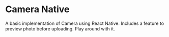 # Camera Native

A basic implementation of Camera using React Native. Includes a feature to preview photo before uploading. Play around with it.
